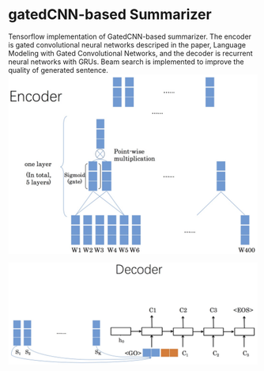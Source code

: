 # gatedCNN-based Summarizer
Tensorflow implementation of GatedCNN-based summarizer. The encoder is gated convolutional neural networks descriped in the paper, Language Modeling with Gated Convolutional Networks, and the decoder is recurrent neural networks with GRUs. Beam search is implemented to improve the quality of generated sentence.
![image-w30-h40](https://github.com/dodocho/GatedCNN-based-summarizer/blob/master/encoder.jpg)

![image-w60-h40](https://github.com/dodocho/GatedCNN-based-summarizer/blob/master/decoder.jpg)
